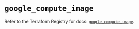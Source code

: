 # `google_compute_image`

Refer to the Terraform Registry for docs: [`google_compute_image`](https://registry.terraform.io/providers/hashicorp/google-beta/5.22.0/docs/resources/google_compute_image).
